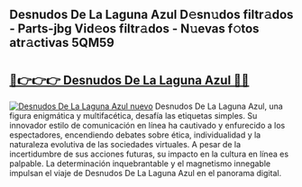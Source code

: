 ## Desnudos De La Laguna Azul D𝚎sn𝚞dos filtr𝚊dos - Parts-jbg Vid𝚎os filtr𝚊dos - N𝚞evas f𝚘tos atr𝚊ctivas 5QM59

# <h2><a href="http://mb3s9d.tromn.icu/?c=Desnudos+De+La+Laguna+Azul">🔗👉👉👉 Desnudos De La Laguna Azul 🔗🔗</a></h2>

[![Desnudos De La Laguna Azul nuevo](https://i.imgur.com/pEAQMta.gif)](http://mb3s9d.tromn.icu/?c=Desnudos+De+La+Laguna+Azul)
Desnudos De La Laguna Azul, una figura enigmática y multifacética, desafía las etiquetas simples. Su innovador estilo de comunicación en línea ha cautivado y enfurecido a los espectadores, encendiendo debates sobre ética, individualidad y la naturaleza evolutiva de las sociedades virtuales. A pesar de la incertidumbre de sus acciones futuras, su impacto en la cultura en línea es palpable. La determinación inquebrantable y el magnetismo innegable impulsan el viaje de Desnudos De La Laguna Azul en el panorama digital.
